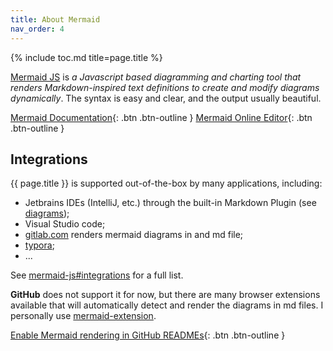 ```yaml
---
title: About Mermaid
nav_order: 4
---
```


{% include toc.md title=page.title %}

[Mermaid JS](https://mermaid-js.github.io/mermaid/) is *a Javascript based diagramming
and charting tool that renders Markdown-inspired text definitions to create and modify
diagrams dynamically*. The syntax is easy and clear, and the output usually beautiful.

[Mermaid Documentation](https://mermaid-js.github.io/){: .btn .btn-outline }
[Mermaid Online Editor](https://mermaid.live/){: .btn .btn-outline }

## Integrations

{{ page.title }} is supported out-of-the-box by many applications, including:

* Jetbrains IDEs (IntelliJ, etc.) through the built-in Markdown Plugin (see [diagrams](https://www.jetbrains.com/help/idea/markdown.html#diagrams));
* Visual Studio code;
* [gitlab.com](https://gitlab.com/) renders mermaid diagrams in and md file;
* [typora](https://typora.io/);
* ...

See [mermaid-js#integrations](https://mermaid-js.github.io/mermaid/#/integrations?id=integrations) for a full list.

**GitHub** does not support it for now, but there are many browser extensions available
that will automatically detect and render the diagrams in md files.
I personally use [mermaid-extension](https://github.com/Stefan-S/mermaid-extension).

[Enable Mermaid rendering in GitHub READMEs](https://mermaid.stefs.me/){: .btn .btn-outline }
